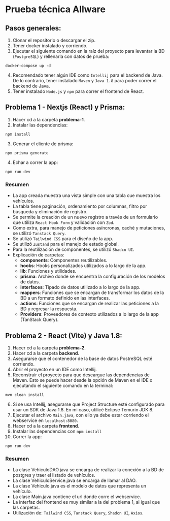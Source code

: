# Prueba técnica Allware

## Pasos generales:
1. Clonar el repositorio o descargar el zip.
2. Tener docker instalado y corriendo.
3. Ejecutar el siguiente comando en la raíz del proyecto para levantar la BD (`PostgreSQL`) y rellenarla con datos de prueba:
```
docker-compose up -d
```
4. Recomendado tener algún IDE como `Intellij` para el backend de Java. De lo contrario, tener instalado `Maven` y `Java 1.8` para poder correr el backend de Java.
5. Tener instalado `Node.js` y `npm` para correr el frontend de React.


## Problema 1 - Nextjs (React) y Prisma:
1. Hacer cd a la carpeta **problema-1**.
2. Instalar las dependencias:
```
npm install
```
3. Generar el cliente de prisma:
```
npx prisma generate
```
4. Echar a correr la app:
```
npm run dev
```
### Resumen
- La app creada muestra una vista simple con una tabla cue muestra los vehículos.
- La tabla tiene paginación, ordenamiento por columnas, filtro por búsqueda y eliminación de registro.
- Se permite la creación de un nuevo registro a través de un formulario que utiliza `React Hook Form` y validación con `Zod`.
- Como extra, para manejo de peticiones asíncronas, caché y mutaciones, se utilizó `Tanstack Query`.
- Se utilizó `Tailwind CSS` para el diseño de la app.
- Se utilizó `Zustand` para el manejo de estado global.
- Para la reutilización de componentes, se utilizó `Shadcn UI`.
- Explicación de carpetas:
  - **components**: Componentes reutilizables.
  - **hooks**: Hooks personalizados utilizados a lo largo de la app.
  - **lib**: Funciones y utilidades.
  - **prisma**: Archivo donde se encuentra la configuración de los modelos de datos.
  - **interfaces**: Tipado de datos utilizado a lo largo de la app.
  - **mappers**: Funciones que se encargan de transformar los datos de la BD a un formato definido en las interfaces.
  - **actions**: Funciones que se encargan de realizar las peticiones a la BD y regresar la respuesta.
  - **Providers**: Proveedores de contexto utilizados a lo largo de la app (TanStack Query).

## Problema 2 - React (Vite) y Java 1.8:
1. Hacer cd a la carpeta **problema-2**.
2. Hacer cd a la carpeta **backend**.
3. Asegurarse que el contenedor de la base de datos PostreSQL esté corriendo.
4. Abrir el proyecto en un IDE como Intellij.
5. Reconstruir el proyecto para que descargue las dependencias de Maven. Esto se puede hacer desde la opción de Maven en el IDE o ejecutando el siguiente comando en la terminal:
```
mvn clean install
```
6. Si se usa Intellij, asegurarse que Project Structure esté configurado para usar un SDK de Java 1.8. En mi caso, utilicé Eclipse Temurin JDK 8.
7. Ejecutar el archivo `Main.java`, con ello ya debe estar corriendo el webservice en `localhost:8080`.
8. Hacer cd a la carpeta **frontend**.
9. Instalar las dependencias con `npm install`
10. Correr la app:
```
npm run dev
```


### Resumen
- La clase VehiculoDAO.java se encarga de realizar la conexión a la BD de postgres y traer el listado de vehículos.
- La clase VehiculoService.java se encarga de llamar al DAO.
- La clase Vehiculo.java es el modelo de datos que representa un vehículo.
- La clase Main.java contiene el url donde corre el webservice.
- La interfaz del frontend es muy similar a la del problema 1, al igual que las carpetas.
- Utilización de: `Tailwind CSS`, `Tanstack Query`, `Shadcn UI`, `Axios`. 
